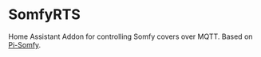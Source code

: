 # SomfyRTS
Home Assistant Addon for controlling Somfy covers over MQTT. Based on [Pi-Somfy](https://github.com/Nickduino/Pi-Somfy).
